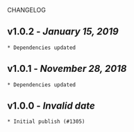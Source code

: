 <!--
changelogUtils.file is auto-generated using the monorepo-scripts package. Don't edit directly.
Edit the package's CHANGELOG.json file only.
-->

CHANGELOG

## v1.0.2 - _January 15, 2019_

    * Dependencies updated

## v1.0.1 - _November 28, 2018_

    * Dependencies updated

## v1.0.0 - _Invalid date_

    * Initial publish (#1305)
